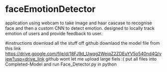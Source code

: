 # faceEmotionDetector
application using webcam to take image and haar cascase to recognise face and then a custom CNN to detect emotion. designed to locally track emotion of users and provide feedback to user. 





#instructions
download all the stuff off github
downlaod the model file from this link https://drive.google.com/file/d/18FJ9d_Uwqg2WeiqZ2ZDEuYV5o540nd4Q/view?usp=drive_link
github wont let me upload large fiels :(
put all files into Completed-Model and run Face_Detector.py in python

